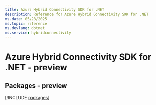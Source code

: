 ```yaml
---
title: Azure Hybrid Connectivity SDK for .NET
description: Reference for Azure Hybrid Connectivity SDK for .NET
ms.date: 05/28/2025
ms.topic: reference
ms.devlang: dotnet
ms.service: hybridconnectivity
---
```

# Azure Hybrid Connectivity SDK for .NET - preview
## Packages - preview
[!INCLUDE [packages](hybrid-connectivity-index.md)]